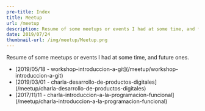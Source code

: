 ```yaml
---
pre-title: Index
title: Meetup
url: /meetup
description: Resume of some meetups or events I had at some time, and future ones
date: 2019/07/24
thumbnail-url: /img/meetup/Meetup.png
---
```


Resume of some meetups or events I had at some time, and future ones.

<nav id="file">
	<ul>
		<li>[2019/05/18 - workshop-introduccion-a-git](/meetup/workshop-introduccion-a-git)</li>
		<li>[2019/03/01 - charla-desarrollo-de-productos-digitales](/meetup/charla-desarrollo-de-productos-digitales)</li>
		<li>[2017/11/11 - charla-introduccion-a-la-programacion-funcional](/meetup/charla-introduccion-a-la-programacion-funcional)</li>
	</ul>
</nav>

